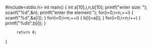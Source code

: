 #include<stdio.h>
int main()
{
    int a[10],i,n,b[10];
    printf("enter size: ");
    scanf("%d",&n);
    printf("enter the element:");
    for(i=0;i<n;++i)
    {
        scanf("%d",&a[i]);
    }
      for(i=0;i<n;++i)
    {
       b[i]=a[i];
    }
    for(i=0;i<n;i++)
    {
       printf("%d\t",b[i]);
    }
    
         return 0;
   }  

